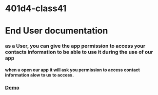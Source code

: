 # 401d4-class41

# End User documentation

### as a User, you can give the app permission to access your contacts information to be able to use it during the use of our app
#### when u open our app it will ask you permission to access contact information alow to us to access.

### [Demo](https://drive.google.com/file/d/1UG3gwC0CjxSpafDX3lPMWMobI5ATnQ0T/view?usp=sharing)

